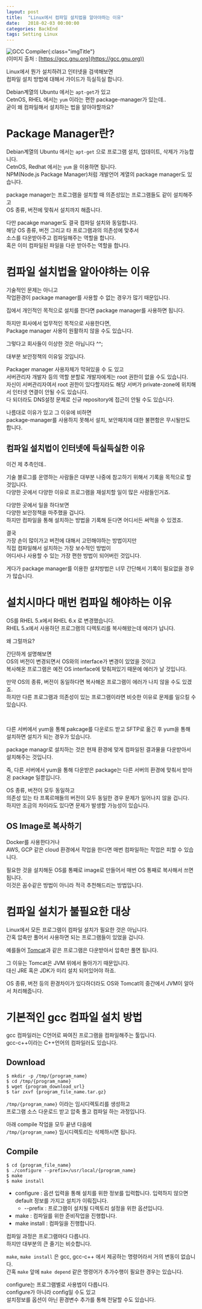 ```yaml
---
layout: post
title:  "Linux에서 컴파일 설치법을 알아야하는 이유"
date:   2018-02-03 00:00:00
categories: BackEnd
tags: Setting Linux
---
```


![GCC Compiler](https://gcc.gnu.org/img/gccegg-65.png){:class="imgTitle"}  
(이미지 출처 : [https://gcc.gnu.org](https://gcc.gnu.org))  

Linux에서 뭔가 설치하려고 인터넷을 검색해보면  
컴파일 설치 방법에 대해서 가이드가 득실득실 합니다.  

Debian계열의 Ubuntu 에서는 ```apt-get```가 있고  
CetnOS, RHEL 에서는 ```yum``` 이라는 편한 package-manager가 있는데..  
굳이 왜 컴파일해서 설치하는 법을 알아야할까요?  

<!--more-->

# Package Manager란?

Debian계열의 Ubuntu 에서는 ```apt-get``` 으로 프로그램 설치, 업데이트, 삭제가 가능합니다.  
CetnOS, Redhat 에서는 ```yum``` 을 이용하면 됩니다.  
NPM(Node.js Package Manager)처럼 개발언어 계열의 package manager도 있습니다.  

package manager는 프로그램을 설치할 때 의존성있는 프로그램들도 같이 설치해주고  
OS 종류, 버전에 맞춰서 설치까지 해줍니다.  

다만 pacakge manager도 결국 컴파일 설치와 동일합니다.  
해당 OS 종류, 버전 그리고 타 프로그램과의 의존성에 맞추서  
소스를 다운받아주고 컴파일해주는 역할을 합니다.  
혹은 이미 컴파일된 파일을 다운 받아주는 역할을 합니다.  

# 컴파일 설치법을 알아야하는 이유

기술적인 문제는 아니고  
작업환경이 package manager를 사용할 수 없는 경우가 많기 때문입니다.  

집에서 개인적인 목적으로 설치를 한다면 package manager를 사용하면 됩니다.  

하지만 회사에서 업무적인 목적으로 사용한다면,  
Package manager 사용이 원활하지 않을 수도 있습니다.  

그렇다고 회사들이 이상한 것은 아닙니다 ^^;  

대부분 보안정책의 이유일 것입니다.  

Packager manager 사용자체가 막혀있을 수 도 있고  
서버관리자 개발자 등의 역할 분할로 개발자에게는 root 권한이 없을 수도 있습니다.  
자신이 서버관리자여서 root 권한이 있다할지라도 해당 서버가 private-zone에 위치해서 인터넷 연결이 안될 수도 있습니다.  
다 되더라도 DNS설정 문제로 신규 repository에 접근이 안될 수도 있습니다.  

나름대로 이유가 있고 그 이유에 비하면  
package-manager를 사용하지 못해서 설치, 보안패치에 대한 불편함은 무시될만도 합니다.  


## 컴파일 설치법이 인터넷에 득실득실한 이유

이건 제 추측인데..  

기술 블로그를 운영하는 사람들은 대부분 나중에 참고하기 위해서 기록을 목적으로 할 것입니다.  
다양한 곳에서 다양한 이유로 프로그램을 재설치할 일이 많은 사람들인거죠.  

다양한 곳에서 일을 하다보면  
다양한 보안정책을 마주했을 겁니다.  
하지만 컴파일을 통해 설치하는 방법을 기록해 둔다면 어디서든 써먹을 수 있겠죠.  

결국  
가장 손이 많이가고 버전에 대해서 고민해야하는 방법이지만  
직접 컴파일해서 설치하는 가장 보수적인 방법이  
어디서나 사용할 수 있는 가장 편한 방법이 되어버린 것입니다.  

게다가 package manager를 이용한 설치방법은 너무 간단해서 기록이 필요없을 경우가 많습니다.  

# 설치시마다 매번 컴파일 해야하는 이유

OS를 RHEL 5.x에서 RHEL 6.x 로 변경했습니다.  
RHEL 5.x에서 사용하던 프로그램의 디렉토리를 복사해왔는데 에러가 납니다.  

왜 그럴까요?  

간단하게 설명해보면  
OS의 버전이 변경되면서 OS와의 interface가 변경이 있었을 것이고  
복사해온 프로그램은 예전 OS interface에 맞춰져있기 때문에 에러가 날 것입니다.  

만약 OS의 종류, 버전이 동일하다면 복사해온 프로그램이 에러가 나지 않을 수도 있겠죠.  
하지만 다른 프로그램과 의존성이 있는 프로그램이라면 비슷한 이유로 문제를 일으킬 수 있습니다.  

<br> 

다른 서버에서 yum을 통해 pakcage를 다운로드 받고 SFTP로 옮긴 후 yum을 통해 설치하면 설치가 되는 경우가 있습니다.  

package managr로 설치하는 것은 현재 환경에 맞게 컴파일된 결과물을 다운받아서 설치해주는 것입니다.  

즉, 다른 서버에서 yum을 통해 다운받은 package는 다른 서버의 환경에 맞춰서 받아온 package 일뿐입니다.  

OS 종류, 버전이 모두 동일하고  
의존성 있는 타 프록르매들의 버전이 모두 동일한 경우 문제가 일어나지 않을 겁니다.  
하지만 조금의 차이라도 있다면 문제가 발생할 가능성이 있습니다.  

## OS Image로 복사하기

Docker를 사용한다거나  
AWS, GCP 같은 cloud 환경에서 작업을 한다면 매번 컴파일하는 작업은 피할 수 있습니다.  

필요한 것을 설치해둔 OS를 통째로 image로 만들어서 매번 OS 통째로 복사해서 쓰면 됩니다.  
이것은 꼼수같은 방법이 아니라 적극 추천해드리는 방법입니다.  

# 컴파일 설치가 불필요한 대상

Linux에서 모든 프로그램이 컴파일 설치가 필요한 것은 아닙니다.  
간혹 압축만 풀어서 사용하면 되는 프로그램들이 있었을 겁니다.  

예를들어 [Tomcat](http://tomcat.apache.org/)과 같은 프로그램은 다운받아서 압축만 풀면 됩니다.  

그 이유는 Tomcat은 JVM 위에서 돌아가기 때문입니다.  
대신 JRE 혹은 JDK가 미리 설치 되어있어야 하죠.  

OS 종류, 버전 등의 환경차이가 있다하더라도 OS와 Tomcat의 중간에서 JVM이 알아서 처리해줍니다.  


# 기본적인 gcc 컴파일 설치 방법

gcc 컴파일러는 C언어로 짜여진 프로그램을 컴파일해주는 툴입니다.  
gcc-c++이라는 C++언어의 컴파일러도 있습니다.  

## Download

~~~terminal
$ mkdir -p /tmp/{program_name}
$ cd /tmp/{program_name}
$ wget {program_download_url}
$ tar zxvf {program_file_name.tar.gz}
~~~

```/tmp/{program_name}``` 이라는 임시디렉토리를 생성하고  
프로그램 소스 다운로드 받고 압축 풀고 컴파일 하는 과정입니다.  

아래 compile 작업을 모두 끝낸 다음에  
```/tmp/{program_name}``` 임시디렉토리는 삭제하시면 됩니다.  

## Compile 

~~~terminal
$ cd {program_file_name}
$ ./configure --prefix=/usr/local/{program_name}
$ make
$ make install
~~~

  * configure : 옵션 입력을 통해 설치를 위한 정보를 입력합니다. 입력하지 않으면 default 정보를 가지고 설치가 이뤄집니다.  
    * --prefix : 프로그램이 설치될 디렉토리 설정을 위한 옵션입니다.  
  * make : 컴파일를 위한 준비작업을 진행합니다.  
  * make install : 컴파일을 진행합니다.  

컴파일 과정은 프로그램마다 다릅니다.  
하지만 대부분의 큰 줄기는 비슷합니다.  

```make```, ```make install``` 은 gcc, gcc-c++ 에서 제공하는 명령어라서 거의 변동이 없습니다.  
간혹 ```make``` 앞에 ```make depend``` 같은 명령어가 추가수행이 필요한 경우는 있습니다.  

configure는 프로그램별로 사용법이 다릅니다.  
configure가 아니라 config일 수도 있고  
설치정보를 옵션이 아닌 환경변수 추가를 통해 전달할 수도 있습니다.  



